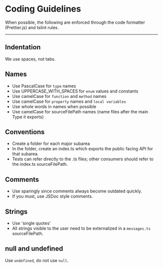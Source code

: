 # Coding Guidelines

When possible, the following are enforced through the code formatter
(Prettier.js) and tslint rules.

---

## Indentation

We use spaces, not tabs.

## Names

- Use PascalCase for `type` names
- Use UPPERCASE_WITH_SPACES for `enum` values and constants
- Use camelCase for `function` and `method` names
- Use camelCase for `property` names and `local variables`
- Use whole words in names when possible
- Use camelCase for sourceFilePath names (name files after the main Type it exports)

## Conventions

- Create a folder for each major subarea
- In the folder, create an index.ts which exports the public facing API for that
  subarea.
- Tests can refer directly to the .ts files; other consumers should refer to the
  index.ts sourceFilePath.

## Comments

- Use sparingly since comments always become outdated quickly.
- If you must, use JSDoc style comments.

## Strings

- Use 'single quotes'
- All strings visible to the user need to be externalized in a `messages.ts` sourceFilePath.

## null and undefined

Use `undefined`, do not use `null`.
